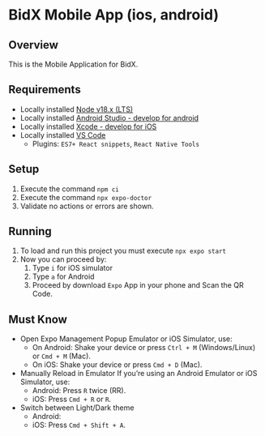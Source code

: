 # BidX Mobile App (ios, android)

## Overview

This is the Mobile Application for BidX.

## Requirements

- Locally installed [Node v18.x (LTS)](https://nodejs.org/en/download/)
- Locally installed [Android Studio - develop for android](https://developer.android.com/studio/index.html)
- Locally installed [Xcode - develop for iOS](https://developer.apple.com/xcode/)
- Locally installed [VS Code](https://code.visualstudio.com/download) 
   * Plugins: `ES7+ React snippets`, `React Native Tools`

## Setup
1. Execute the command `npm ci`
2. Execute the command `npx expo-doctor`
3. Validate no actions or errors are shown.

## Running
1. To load and run this project you must execute `npx expo start`
2. Now you can proceed by:
   1. Type `i` for iOS simulator
   2. Type `a` for Android
   3. Proceed by download `Expo` App in your phone and Scan the QR Code.

## Must Know
- Open Expo Management Popup
Emulator or iOS Simulator, use:
  * On Android: Shake your device or press `Ctrl + M` (Windows/Linux) or `Cmd + M` (Mac).
  * On iOS: Shake your device or press `Cmd + D` (Mac).
- Manually Reload in Emulator If you’re using an Android Emulator or iOS Simulator, use:
  * Android: Press `R` twice (RR).
  * iOS: Press `Cmd + R` or `R`.
- Switch between Light/Dark theme
  * Android: 
  * iOS: Press `Cmd + Shift + A`.
